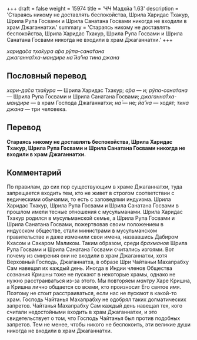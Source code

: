 +++
draft = false
weight = 15974
title = 'ЧЧ Мадхйа 1.63'
description = 'Стараясь никому не доставлять беспокойства, Шрила Харидас Тхакур, Шрила Рупа Госвами и Шрила Санатана Госвами никогда не входили в храм Джаганнатхи.'
summary = 'Стараясь никому не доставлять беспокойства, Шрила Харидас Тхакур, Шрила Рупа Госвами и Шрила Санатана Госвами никогда не входили в храм Джаганнатхи.'
+++

_харида̄са т̣ха̄кура а̄ра рӯпа-сана̄тана  
джаганна̄тха-мандире на̄ йа̄’на тина джана_

## Пословный перевод

_хари_\-_да̄са_ _т̣ха̄кура_ — Шрила Харидас Тхакур; _а̄ра_ — и; _рӯпа_\-_сана̄тана_ — Шрила Рупа Госвами и Шрила Санатана Госвами; _джаганна̄тха_\-_мандире_ — в храм Господа Джаганнатхи; _на̄_ — не; _йа̄’на_ — ходят; _тина_ _джана_ — три человека.

## Перевод

**Стараясь никому не доставлять беспокойства, Шрила Харидас Тхакур, Шрила Рупа Госвами и Шрила Санатана Госвами никогда не входили в храм Джаганнатхи.**

## Комментарий

По правилам, до сих пор существующим в храме Джаганнатхи, туда запрещается входить тем, кто не живет в строгом соответствии с ведическими обычаями, то есть с заповедями индуизма. Шрила Харидас Тхакур, Шрила Рупа Госвами и Шрила Санатана Госвами в прошлом имели тесные отношения с мусульманами. Шрила Харидас Тхакур родился в мусульманской семье, а Шрила Рупа Госвами и Шрила Санатана Госвами, пожертвовав своим положением в индусском обществе, стали министрами в мусульманском правительстве и даже изменили свои имена, назвавшись Дабиром Кхасом и Сакаром Маликом. Таким образом, среди _брахманов_ Шрила Рупа Госвами и Шрила Санатана Госвами считались изгоями. Вот почему из смирения они не входили в храм Джаганнатхи, хотя Верховный Господь, Джаганнатха, в образе Шри Чайтаньи Махапрабху Сам навещал их каждый день. Иногда в Индии членов Общества сознания Кришны тоже не пускают в некоторые храмы, однако не нужно расстраиваться из-за этого. Мы повторяем _мантру_ Харе Кришна, а Кришна лично общается со всеми, кто произносит Его святое имя. Поэтому не стоит расстраиваться, если нас не пускают в какой-то храм. Господь Чайтанья Махапрабху не одобрял таких догматических запретов. Чайтанья Махапрабху Сам каждый день навещал тех, кого считали недостойными входить в храм Джаганнатхи, и это свидетельствует о том, что Господь Чайтанья был против подобных запретов. Тем не менее, чтобы никого не беспокоить, эти великие души никогда не входили в храм Джаганнатхи.
